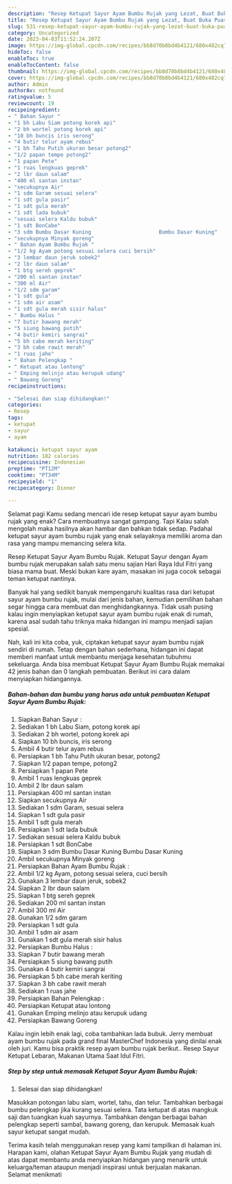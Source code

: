 ```yaml
---
description: "Resep Ketupat Sayur Ayam Bumbu Rujak yang Lezat, Buat Buka Puasa}"
title: "Resep Ketupat Sayur Ayam Bumbu Rujak yang Lezat, Buat Buka Puasa}"
slug: 531-resep-ketupat-sayur-ayam-bumbu-rujak-yang-lezat-buat-buka-puasa
category: Uncategorized
date: 2023-04-03T11:52:24.207Z
image: https://img-global.cpcdn.com/recipes/bb8d70b8bd4b4121/680x482cq70/ketupat-sayur-ayam-bumbu-rujak-foto-resep-utama.jpg
hideToc: false
enableToc: true
enableTocContent: false
thumbnail: https://img-global.cpcdn.com/recipes/bb8d70b8bd4b4121/680x482cq70/ketupat-sayur-ayam-bumbu-rujak-foto-resep-utama.jpg
cover: https://img-global.cpcdn.com/recipes/bb8d70b8bd4b4121/680x482cq70/ketupat-sayur-ayam-bumbu-rujak-foto-resep-utama.jpg
author: Admin
authorAv: notfound
ratingvalue: 5
reviewcount: 19
recipeingredient:
- " Bahan Sayur "
- "1 bh Labu Siam potong korek api"
- "2 bh wortel potong korek api"
- "10 bh buncis iris serong"
- "4 butir telur ayam rebus"
- "1 bh Tahu Putih ukuran besar potong2"
- "1/2 papan tempe potong2"
- "1 papan Pete"
- "1 ruas lengkuas geprek"
- "2 lbr daun salam"
- "400 ml santan instan"
- "secukupnya Air"
- "1 sdm Garam sesuai selera"
- "1 sdt gula pasir"
- "1 sdt gula merah"
- "1 sdt lada bubuk"
- "sesuai selera Kaldu bubuk"
- "1 sdt BonCabe"
- "3 sdm Bumbu Dasar Kuning                      Bumbu Dasar Kuning"
- "secukupnya Minyak goreng"
- " Bahan Ayam Bumbu Rujak "
- "1/2 kg Ayam potong sesuai selera cuci bersih"
- "3 lembar daun jeruk sobek2"
- "2 lbr daun salam"
- "1 btg sereh geprek"
- "200 ml santan instan"
- "300 ml Air"
- "1/2 sdm garam"
- "1 sdt gula"
- "1 sdm air asam"
- "1 sdt gula merah sisir halus"
- " Bumbu Halus "
- "7 butir bawang merah"
- "5 siung bawang putih"
- "4 butir kemiri sangrai"
- "5 bh cabe merah keriting"
- "3 bh cabe rawit merah"
- "1 ruas jahe"
- " Bahan Pelengkap "
- " Ketupat atau lontong"
- " Emping melinjo atau kerupuk udang"
- " Bawang Goreng"
recipeinstructions:

- "Selesai dan siap dihidangkan!"
categories:
- Resep
tags:
- ketupat
- sayur
- ayam

katakunci: ketupat sayur ayam 
nutrition: 182 calories
recipecuisine: Indonesian
preptime: "PT12M"
cooktime: "PT34M"
recipeyield: "1"
recipecategory: Dinner

---
```



Selamat pagi Kamu sedang mencari ide resep ketupat sayur ayam bumbu rujak yang enak? Cara membuatnya sangat gampang. Tapi Kalau salah mengolah maka hasilnya akan hambar dan bahkan tidak sedap. Padahal ketupat sayur ayam bumbu rujak yang enak selayaknya memiliki aroma dan rasa yang mampu memancing selera kita.


Resep Ketupat Sayur Ayam Bumbu Rujak. Ketupat Sayur dengan Ayam bumbu rujak merupakan salah satu menu sajian Hari Raya Idul Fitri yang biasa mama buat. Meski bukan kare ayam, masakan ini juga cocok sebagai teman ketupat nantinya.

Banyak hal yang sedikit banyak mempengaruhi kualitas rasa dari ketupat sayur ayam bumbu rujak, mulai dari jenis bahan, kemudian pemilihan bahan segar hingga cara membuat dan menghidangkannya. Tidak usah pusing kalau ingin menyiapkan ketupat sayur ayam bumbu rujak enak di rumah, karena asal sudah tahu triknya maka hidangan ini mampu menjadi sajian spesial.


Nah, kali ini kita coba, yuk, ciptakan ketupat sayur ayam bumbu rujak sendiri di rumah. Tetap dengan bahan sederhana, hidangan ini dapat memberi manfaat untuk membantu menjaga kesehatan tubuhmu sekeluarga. Anda bisa membuat Ketupat Sayur Ayam Bumbu Rujak memakai 42 jenis bahan dan 0 langkah pembuatan. Berikut ini cara dalam menyiapkan hidangannya.

<!--inarticleads1-->

##### Bahan-bahan dan bumbu yang harus ada untuk pembuatan Ketupat Sayur Ayam Bumbu Rujak:

1. Siapkan  Bahan Sayur :
1. Sediakan 1 bh Labu Siam, potong korek api
1. Sediakan 2 bh wortel, potong korek api
1. Siapkan 10 bh buncis, iris serong
1. Ambil 4 butir telur ayam rebus
1. Persiapkan 1 bh Tahu Putih ukuran besar, potong2
1. Siapkan 1/2 papan tempe, potong2
1. Persiapkan 1 papan Pete
1. Ambil 1 ruas lengkuas geprek
1. Ambil 2 lbr daun salam
1. Persiapkan 400 ml santan instan
1. Siapkan secukupnya Air
1. Sediakan 1 sdm Garam, sesuai selera
1. Siapkan 1 sdt gula pasir
1. Ambil 1 sdt gula merah
1. Persiapkan 1 sdt lada bubuk
1. Sediakan sesuai selera Kaldu bubuk
1. Persiapkan 1 sdt BonCabe
1. Siapkan 3 sdm Bumbu Dasar Kuning                      Bumbu Dasar Kuning
1. Ambil secukupnya Minyak goreng
1. Persiapkan  Bahan Ayam Bumbu Rujak :
1. Ambil 1/2 kg Ayam, potong sesuai selera, cuci bersih
1. Gunakan 3 lembar daun jeruk, sobek2
1. Siapkan 2 lbr daun salam
1. Siapkan 1 btg sereh geprek
1. Sediakan 200 ml santan instan
1. Ambil 300 ml Air
1. Gunakan 1/2 sdm garam
1. Persiapkan 1 sdt gula
1. Ambil 1 sdm air asam
1. Gunakan 1 sdt gula merah sisir halus
1. Persiapkan  Bumbu Halus :
1. Siapkan 7 butir bawang merah
1. Persiapkan 5 siung bawang putih
1. Gunakan 4 butir kemiri sangrai
1. Persiapkan 5 bh cabe merah keriting
1. Siapkan 3 bh cabe rawit merah
1. Sediakan 1 ruas jahe
1. Persiapkan  Bahan Pelengkap :
1. Persiapkan  Ketupat atau lontong
1. Gunakan  Emping melinjo atau kerupuk udang
1. Persiapkan  Bawang Goreng


Kalau ingin lebih enak lagi, coba tambahkan lada bubuk. Jerry membuat ayam bumbu rujak pada grand final MasterChef Indonesia yang dinilai enak oleh juri. Kamu bisa praktik resep ayam bumbu rujak berikut.. Resep Sayur Ketupat Lebaran, Makanan Utama Saat Idul Fitri. 

<!--inarticleads2-->

##### Step by step untuk memasak Ketupat Sayur Ayam Bumbu Rujak:


1. Selesai dan siap dihidangkan!

Masukkan potongan labu siam, wortel, tahu, dan telur. Tambahkan berbagai bumbu pelengkap jika kurang sesuai selera. Tata ketupat di atas mangkuk saji dan tuangkan kuah sayurnya. Tambahkan dengan berbagai bahan pelengkap seperti sambal, bawang goreng, dan kerupuk. Memasak kuah sayur ketupat sangat mudah. 

Terima kasih telah menggunakan resep yang kami tampilkan di halaman ini. Harapan kami, olahan Ketupat Sayur Ayam Bumbu Rujak yang mudah di atas dapat membantu anda menyiapkan hidangan yang menarik untuk keluarga/teman ataupun menjadi inspirasi untuk berjualan makanan. Selamat menikmati
